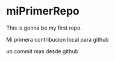# miPrimerRepo

This is gonna be my first repo.

Mi primera contribucion local para github

un commit mas desde github
